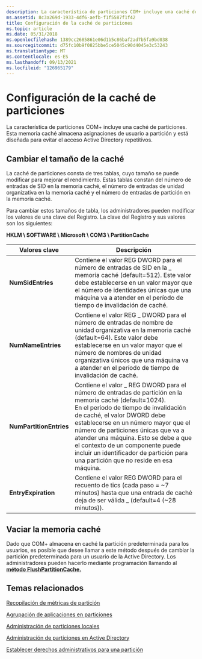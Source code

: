 ```yaml
---
description: La característica de particiones COM+ incluye una caché de particiones. Esta memoria caché almacena asignaciones de usuario a partición y está diseñada para evitar el acceso Active Directory repetitivos.
ms.assetid: 8c3a269d-1933-4df6-aefb-f1f5587f1f42
title: Configuración de la caché de particiones
ms.topic: article
ms.date: 05/31/2018
ms.openlocfilehash: 1389cc2685861e06d1b5c86baf2ad7b5fa9bd038
ms.sourcegitcommit: d75fc10b9f0825bbe5ce5045c90d4045e3c53243
ms.translationtype: MT
ms.contentlocale: es-ES
ms.lasthandoff: 09/13/2021
ms.locfileid: "126965179"
---
```

# <a name="configuring-the-partition-cache"></a>Configuración de la caché de particiones

La característica de particiones COM+ incluye una caché de particiones. Esta memoria caché almacena asignaciones de usuario a partición y está diseñada para evitar el acceso Active Directory repetitivos.

## <a name="changing-cache-size"></a>Cambiar el tamaño de la caché

La caché de particiones consta de tres tablas, cuyo tamaño se puede modificar para mejorar el rendimiento. Estas tablas constan del número de entradas de SID en la memoria caché, el número de entradas de unidad organizativa en la memoria caché y el número de entradas de partición en la memoria caché.

Para cambiar estos tamaños de tabla, los administradores pueden modificar los valores de una clave del Registro. La clave del Registro y sus valores son los siguientes:

**HKLM \\ SOFTWARE \\ Microsoft \\ COM3 \\ PartitionCache**



| Valores clave                         | Descripción                                                                                                                                                                                                                                                                                                                                                                                                  |
|------------------------------------|--------------------------------------------------------------------------------------------------------------------------------------------------------------------------------------------------------------------------------------------------------------------------------------------------------------------------------------------------------------------------------------------------------------|
| **NumSidEntries**<br/>       | Contiene el valor REG DWORD para el número de entradas de SID en la \_ memoria caché (default=512). Este valor debe establecerse en un valor mayor que el número de identidades únicas que una máquina va a atender en el período de tiempo de invalidación de caché.<br/>                                                                                                                                                  |
| **NumNameEntries**<br/>      | Contiene el valor REG \_ DWORD para el número de entradas de nombre de unidad organizativa en la memoria caché (default=64). Este valor debe establecerse en un valor mayor que el número de nombres de unidad organizativa únicos que una máquina va a atender en el período de tiempo de invalidación de caché.<br/>                                                                                                                                                 |
| **NumPartitionEntries**<br/> | Contiene el valor \_ REG DWORD para el número de entradas de partición en la memoria caché (default=1024).<br/> En el período de tiempo de invalidación de caché, el valor DWORD debe establecerse en un número mayor que el número de particiones únicas que va a atender una máquina. Esto se debe a que el contexto de un componente puede incluir un identificador de partición para una partición que no reside en esa máquina. <br/> |
| **EntryExpiration**<br/>     | Contiene el valor REG DWORD para el recuento de tics (cada paso = ~7 minutos) hasta que una entrada de caché deja de ser válida \_ (default=4 (~28 minutos)).<br/>                                                                                                                                                                                                                                                          |



 

## <a name="flushing-the-cache"></a>Vaciar la memoria caché

Dado que COM+ almacena en caché la partición predeterminada para los usuarios, es posible que desee llamar a este método después de cambiar la partición predeterminada para un usuario de la Active Directory. Los administradores pueden hacerlo mediante programación llamando al [**método FlushPartitionCache.**](/windows/desktop/api/ComAdmin/nf-comadmin-icomadmincatalog2-flushpartitioncache)

## <a name="related-topics"></a>Temas relacionados

<dl> <dt>

[Recopilación de métricas de partición](collecting-partition-metrics.md)
</dt> <dt>

[Agrupación de aplicaciones en particiones](grouping-applications-into-partitions.md)
</dt> <dt>

[Administración de particiones locales](managing-local-partitions.md)
</dt> <dt>

[Administración de particiones en Active Directory](managing-partitions-within-active-directory.md)
</dt> <dt>

[Establecer derechos administrativos para una partición](setting-administrative-rights-for-a-partition.md)
</dt> </dl>

 

 




